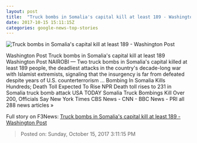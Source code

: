 ```yaml
---
layout: post
title:  "Truck bombs in Somalia's capital kill at least 189 - Washington Post"
date: 2017-10-15 15:11:15Z
categories: google-news-top-stories
---
```


![Truck bombs in Somalia's capital kill at least 189 - Washington Post](https://img.washingtonpost.com/rf/image_1484w/2010-2019/WashingtonPost/2017/10/15/Foreign/Images/AFP_TE1H9.jpg?t=20170517)

Washington Post Truck bombs in Somalia's capital kill at least 189 Washington Post NAIROBI — Two truck bombs in Somalia's capital killed at least 189 people, the deadliest attacks in the country's decade-long war with Islamist extremists, signaling that the insurgency is far from defeated despite years of U.S. counterterrorism ... Bombing In Somalia Kills Hundreds; Death Toll Expected To Rise NPR Death toll rises to 231 in Somalia truck bomb attack USA TODAY Somalia Truck Bombings Kill Over 200, Officials Say New York Times CBS News - CNN - BBC News - PRI all 288 news articles »


Full story on F3News: [Truck bombs in Somalia's capital kill at least 189 - Washington Post](http://www.f3nws.com/n/WpYtZH)

> Posted on: Sunday, October 15, 2017 3:11:15 PM

